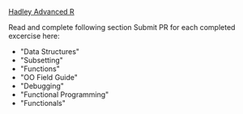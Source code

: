 [Hadley Advanced R](http://adv-r.had.co.nz/)

Read and complete following section
Submit PR for each completed excercise here:
 * "Data Structures"
 * "Subsetting"
 * "Functions"
 * "OO Field Guide"
 * "Debugging"
 * "Functional Programming"
 * "Functionals"
